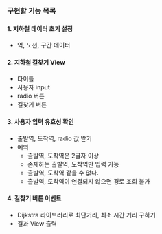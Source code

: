 ### 구현할 기능 목록

#### 1. 지하철 데이터 초기 설정

- 역, 노선, 구간 데이터

#### 2. 지하철 길찾기 View

- 타이틀
- 사용자 input
- radio 버튼
- 길찾기 버튼

#### 3. 사용자 입력 유효성 확인

- 출발역, 도착역, radio 값 받기
- 예외
  - 출발역, 도착역은 2글자 이상
  - 존재하는 출발역, 도착역만 입력 가능
  - 출발역, 도착역 같을 수 없다.
  - 출발역, 도착역이 연결되지 않으면 경로 조회 불가

#### 4. 길찾기 버튼 이벤트

- Dijkstra 라이브러리로 최단거리, 최소 시간 거리 구하기
- 결과 View 출력
